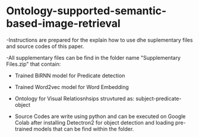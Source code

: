 # Ontology-supported-semantic-based-image-retrieval


-Instructions are prepared for the explain how to use dhe suplementary files and source codes of this paper.

-All supplementary files can be find in the folder name "Supplementary Files.zip" that contain:

- Trained BiRNN model for Predicate detection
- Trained Word2vec model for Word Embedding
- Ontology for Visual Relatiosnhsips struvtured as: subject-predicate-object

- Source Codes are write using python and can be executed on Google Colab after installing Detectron2 for object detection and loading pre-trained  models that can be find within the folder.
